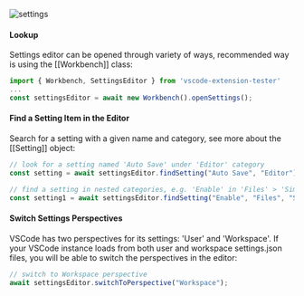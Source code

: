 ![settings](https://user-images.githubusercontent.com/4181232/62535349-78304c80-b84b-11e9-80ae-25b587f11354.png)

#### Lookup

Settings editor can be opened through variety of ways, recommended way is using the [[Workbench]] class:

```typescript
import { Workbench, SettingsEditor } from 'vscode-extension-tester'
...
const settingsEditor = await new Workbench().openSettings();
```

#### Find a Setting Item in the Editor

Search for a setting with a given name and category, see more about the [[Setting]] object:

```typescript
// look for a setting named 'Auto Save' under 'Editor' category
const setting = await settingsEditor.findSetting("Auto Save", "Editor");

// find a setting in nested categories, e.g. 'Enable' in 'Files' > 'Simple Dialog'
const setting1 = await settingsEditor.findSetting("Enable", "Files", "Simple Dialog");
```

#### Switch Settings Perspectives

VSCode has two perspectives for its settings: 'User' and 'Workspace'. If your VSCode instance loads from both user and workspace settings.json files, you will be able to switch the perspectives in the editor:

```typescript
// switch to Workspace perspective
await settingsEditor.switchToPerspective("Workspace");
```
